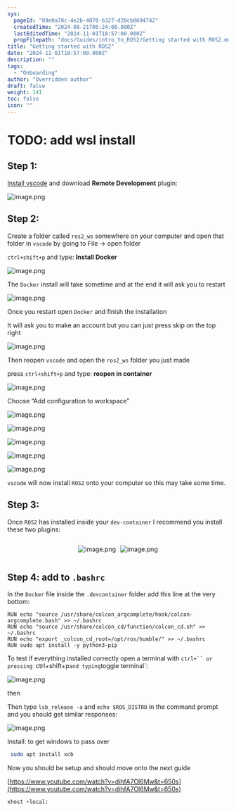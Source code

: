 ```yaml
---
sys:
  pageId: "89e0a78c-4e2b-4070-b327-d28cb0694742"
  createdTime: "2024-08-21T00:24:00.000Z"
  lastEditedTime: "2024-11-01T18:57:00.000Z"
  propFilepath: "docs/Guides/intro_to_ROS2/Getting started with ROS2.md"
title: "Getting started with ROS2"
date: "2024-11-01T18:57:00.000Z"
description: ""
tags:
  - "Onboarding"
author: "Overridden author"
draft: false
weight: 141
toc: false
icon: ""
---
```


# TODO: add wsl install

## Step 1:

[Install vscode](https://code.visualstudio.com/download) and download **Remote Development** plugin:

![image.png](https://prod-files-secure.s3.us-west-2.amazonaws.com/d518164a-d88e-44d1-a4ee-3adb3bd8bce0/efb52993-1881-4a40-b95e-6f020334f022/image.png?X-Amz-Algorithm=AWS4-HMAC-SHA256&X-Amz-Content-Sha256=UNSIGNED-PAYLOAD&X-Amz-Credential=ASIAZI2LB4664DO7YXED%2F20250506%2Fus-west-2%2Fs3%2Faws4_request&X-Amz-Date=20250506T100941Z&X-Amz-Expires=3600&X-Amz-Security-Token=IQoJb3JpZ2luX2VjEJn%2F%2F%2F%2F%2F%2F%2F%2F%2F%2FwEaCXVzLXdlc3QtMiJHMEUCICSBiZX2IljMmIkUCtYq9mQZxqkfsEUrGP%2BE3ct%2B7dLgAiEA6F3DKAIioJtZfqmSRQQSdAebdkLuk0UGLLdbIQy0oKMq%2FwMIQRAAGgw2Mzc0MjMxODM4MDUiDLCdskzrLY3C3bKtzyrcA6onvtlhp98qBsqAbh94HFYIPMO17CvxWjjNAuryYrAIR5rQP%2BqAlQ8QK7R23sTBT%2FsWMngCf6Mhjdkrrx7pfwGE5zjxBON18FHCZ%2BHwcZeZ9ESV7Ttm922I284kZtZCp5r%2B%2FWy5pkpYrV6squ%2FL4aVKk9crodae%2BvKWitMJEsDkNwLXapJUAUYllcCKrXpXgsStvNGbmFd4A4VgAkaqmL8wzY726XBiKshUv%2Flf4AuSCqZTuCIf87RjZuacY4dROCpYVXzDRiqUBvLJ8vMpe8sC4XDDvIGOddjl%2BzPZL6UNWvpBEonSOyH45OHXWVnB9pC3l8%2FgYBTB%2F21wk9YM4s3Ru%2BdMH2xykLyP57nFvJJMBw3iPLZbHKVA7k8uAVUhTOux6KlFY4PQSg%2BMAfrmNu9%2FmjvpfTX1CnvY3HUlBYJjqJQbuf%2BKkPNP7Yjx1r4MOdycug%2F2yGx%2BbOh73FIeQDfgo5epphvMWRL2ovsMqGGKb7oMn1QkmvS%2F5rAthT4PWs0pyt%2BIF4hsz8hgUJGjs08NXDBKZ4ZLTfjQPIuBX%2BZk%2F9HPag28SM%2Bt%2BdhVK5aXZzJrN3kboNhc%2FjfMjDILN4CshgoDWb%2FE83%2B%2FXE%2B%2BvKzrc%2FG3Y2%2B72n211fW8MNSL58AGOqUBXT%2B2qfwiZeCysmYxQynUGNvA5bfrqFkPP7jwcn5tpR9ZIN2NMdjpAqggwNovCtp7nl%2BMYSS%2B%2F9aWSsI43AYOCFk43YH8XFztBTK1IOSG5UZv0ftbkc61XFqYvz4nBjqYVsLb5P9yziGXgtMv5ZvbZl9rlTk83J81DY3C3kgh4xY9JOwcZj13QtAxKkiuDvSeZ3oToMOShfXLBq3AeHDtaEePzqto&X-Amz-Signature=c17eb3ae0739f933cdeb710d117808059eec465ababe931985975ce1fd998243&X-Amz-SignedHeaders=host&x-id=GetObject)

## Step 2:

Create a folder called `ros2_ws` somewhere on your computer and open that folder in `vscode` by going to File → open folder 

`ctrl+shift+p` and type: **Install Docker**

![image.png](https://prod-files-secure.s3.us-west-2.amazonaws.com/d518164a-d88e-44d1-a4ee-3adb3bd8bce0/2269dc0e-1cd5-47ff-bceb-c04ad9b2eab0/image.png?X-Amz-Algorithm=AWS4-HMAC-SHA256&X-Amz-Content-Sha256=UNSIGNED-PAYLOAD&X-Amz-Credential=ASIAZI2LB4664DO7YXED%2F20250506%2Fus-west-2%2Fs3%2Faws4_request&X-Amz-Date=20250506T100941Z&X-Amz-Expires=3600&X-Amz-Security-Token=IQoJb3JpZ2luX2VjEJn%2F%2F%2F%2F%2F%2F%2F%2F%2F%2FwEaCXVzLXdlc3QtMiJHMEUCICSBiZX2IljMmIkUCtYq9mQZxqkfsEUrGP%2BE3ct%2B7dLgAiEA6F3DKAIioJtZfqmSRQQSdAebdkLuk0UGLLdbIQy0oKMq%2FwMIQRAAGgw2Mzc0MjMxODM4MDUiDLCdskzrLY3C3bKtzyrcA6onvtlhp98qBsqAbh94HFYIPMO17CvxWjjNAuryYrAIR5rQP%2BqAlQ8QK7R23sTBT%2FsWMngCf6Mhjdkrrx7pfwGE5zjxBON18FHCZ%2BHwcZeZ9ESV7Ttm922I284kZtZCp5r%2B%2FWy5pkpYrV6squ%2FL4aVKk9crodae%2BvKWitMJEsDkNwLXapJUAUYllcCKrXpXgsStvNGbmFd4A4VgAkaqmL8wzY726XBiKshUv%2Flf4AuSCqZTuCIf87RjZuacY4dROCpYVXzDRiqUBvLJ8vMpe8sC4XDDvIGOddjl%2BzPZL6UNWvpBEonSOyH45OHXWVnB9pC3l8%2FgYBTB%2F21wk9YM4s3Ru%2BdMH2xykLyP57nFvJJMBw3iPLZbHKVA7k8uAVUhTOux6KlFY4PQSg%2BMAfrmNu9%2FmjvpfTX1CnvY3HUlBYJjqJQbuf%2BKkPNP7Yjx1r4MOdycug%2F2yGx%2BbOh73FIeQDfgo5epphvMWRL2ovsMqGGKb7oMn1QkmvS%2F5rAthT4PWs0pyt%2BIF4hsz8hgUJGjs08NXDBKZ4ZLTfjQPIuBX%2BZk%2F9HPag28SM%2Bt%2BdhVK5aXZzJrN3kboNhc%2FjfMjDILN4CshgoDWb%2FE83%2B%2FXE%2B%2BvKzrc%2FG3Y2%2B72n211fW8MNSL58AGOqUBXT%2B2qfwiZeCysmYxQynUGNvA5bfrqFkPP7jwcn5tpR9ZIN2NMdjpAqggwNovCtp7nl%2BMYSS%2B%2F9aWSsI43AYOCFk43YH8XFztBTK1IOSG5UZv0ftbkc61XFqYvz4nBjqYVsLb5P9yziGXgtMv5ZvbZl9rlTk83J81DY3C3kgh4xY9JOwcZj13QtAxKkiuDvSeZ3oToMOShfXLBq3AeHDtaEePzqto&X-Amz-Signature=0c91faebfcbdd0e6413bed4c5b0338b48925520d9681c4d0f4d1ea8084e765df&X-Amz-SignedHeaders=host&x-id=GetObject)

The `Docker` install will take sometime and at the end it will ask you to restart

![image.png](https://prod-files-secure.s3.us-west-2.amazonaws.com/d518164a-d88e-44d1-a4ee-3adb3bd8bce0/ed233f78-be33-4b1f-b89c-9c346c0e961e/image.png?X-Amz-Algorithm=AWS4-HMAC-SHA256&X-Amz-Content-Sha256=UNSIGNED-PAYLOAD&X-Amz-Credential=ASIAZI2LB4664DO7YXED%2F20250506%2Fus-west-2%2Fs3%2Faws4_request&X-Amz-Date=20250506T100941Z&X-Amz-Expires=3600&X-Amz-Security-Token=IQoJb3JpZ2luX2VjEJn%2F%2F%2F%2F%2F%2F%2F%2F%2F%2FwEaCXVzLXdlc3QtMiJHMEUCICSBiZX2IljMmIkUCtYq9mQZxqkfsEUrGP%2BE3ct%2B7dLgAiEA6F3DKAIioJtZfqmSRQQSdAebdkLuk0UGLLdbIQy0oKMq%2FwMIQRAAGgw2Mzc0MjMxODM4MDUiDLCdskzrLY3C3bKtzyrcA6onvtlhp98qBsqAbh94HFYIPMO17CvxWjjNAuryYrAIR5rQP%2BqAlQ8QK7R23sTBT%2FsWMngCf6Mhjdkrrx7pfwGE5zjxBON18FHCZ%2BHwcZeZ9ESV7Ttm922I284kZtZCp5r%2B%2FWy5pkpYrV6squ%2FL4aVKk9crodae%2BvKWitMJEsDkNwLXapJUAUYllcCKrXpXgsStvNGbmFd4A4VgAkaqmL8wzY726XBiKshUv%2Flf4AuSCqZTuCIf87RjZuacY4dROCpYVXzDRiqUBvLJ8vMpe8sC4XDDvIGOddjl%2BzPZL6UNWvpBEonSOyH45OHXWVnB9pC3l8%2FgYBTB%2F21wk9YM4s3Ru%2BdMH2xykLyP57nFvJJMBw3iPLZbHKVA7k8uAVUhTOux6KlFY4PQSg%2BMAfrmNu9%2FmjvpfTX1CnvY3HUlBYJjqJQbuf%2BKkPNP7Yjx1r4MOdycug%2F2yGx%2BbOh73FIeQDfgo5epphvMWRL2ovsMqGGKb7oMn1QkmvS%2F5rAthT4PWs0pyt%2BIF4hsz8hgUJGjs08NXDBKZ4ZLTfjQPIuBX%2BZk%2F9HPag28SM%2Bt%2BdhVK5aXZzJrN3kboNhc%2FjfMjDILN4CshgoDWb%2FE83%2B%2FXE%2B%2BvKzrc%2FG3Y2%2B72n211fW8MNSL58AGOqUBXT%2B2qfwiZeCysmYxQynUGNvA5bfrqFkPP7jwcn5tpR9ZIN2NMdjpAqggwNovCtp7nl%2BMYSS%2B%2F9aWSsI43AYOCFk43YH8XFztBTK1IOSG5UZv0ftbkc61XFqYvz4nBjqYVsLb5P9yziGXgtMv5ZvbZl9rlTk83J81DY3C3kgh4xY9JOwcZj13QtAxKkiuDvSeZ3oToMOShfXLBq3AeHDtaEePzqto&X-Amz-Signature=d3dba93baa5668d98c3831f1433541fb26b76950f7aa206d26129f7501cd8c67&X-Amz-SignedHeaders=host&x-id=GetObject)

Once you restart open `Docker` and finish the installation

It will ask you to make an account but you can just press skip on the top right

![image.png](https://prod-files-secure.s3.us-west-2.amazonaws.com/d518164a-d88e-44d1-a4ee-3adb3bd8bce0/21010ad9-1659-4fd9-9f59-9932a09b2a3d/image.png?X-Amz-Algorithm=AWS4-HMAC-SHA256&X-Amz-Content-Sha256=UNSIGNED-PAYLOAD&X-Amz-Credential=ASIAZI2LB4664DO7YXED%2F20250506%2Fus-west-2%2Fs3%2Faws4_request&X-Amz-Date=20250506T100941Z&X-Amz-Expires=3600&X-Amz-Security-Token=IQoJb3JpZ2luX2VjEJn%2F%2F%2F%2F%2F%2F%2F%2F%2F%2FwEaCXVzLXdlc3QtMiJHMEUCICSBiZX2IljMmIkUCtYq9mQZxqkfsEUrGP%2BE3ct%2B7dLgAiEA6F3DKAIioJtZfqmSRQQSdAebdkLuk0UGLLdbIQy0oKMq%2FwMIQRAAGgw2Mzc0MjMxODM4MDUiDLCdskzrLY3C3bKtzyrcA6onvtlhp98qBsqAbh94HFYIPMO17CvxWjjNAuryYrAIR5rQP%2BqAlQ8QK7R23sTBT%2FsWMngCf6Mhjdkrrx7pfwGE5zjxBON18FHCZ%2BHwcZeZ9ESV7Ttm922I284kZtZCp5r%2B%2FWy5pkpYrV6squ%2FL4aVKk9crodae%2BvKWitMJEsDkNwLXapJUAUYllcCKrXpXgsStvNGbmFd4A4VgAkaqmL8wzY726XBiKshUv%2Flf4AuSCqZTuCIf87RjZuacY4dROCpYVXzDRiqUBvLJ8vMpe8sC4XDDvIGOddjl%2BzPZL6UNWvpBEonSOyH45OHXWVnB9pC3l8%2FgYBTB%2F21wk9YM4s3Ru%2BdMH2xykLyP57nFvJJMBw3iPLZbHKVA7k8uAVUhTOux6KlFY4PQSg%2BMAfrmNu9%2FmjvpfTX1CnvY3HUlBYJjqJQbuf%2BKkPNP7Yjx1r4MOdycug%2F2yGx%2BbOh73FIeQDfgo5epphvMWRL2ovsMqGGKb7oMn1QkmvS%2F5rAthT4PWs0pyt%2BIF4hsz8hgUJGjs08NXDBKZ4ZLTfjQPIuBX%2BZk%2F9HPag28SM%2Bt%2BdhVK5aXZzJrN3kboNhc%2FjfMjDILN4CshgoDWb%2FE83%2B%2FXE%2B%2BvKzrc%2FG3Y2%2B72n211fW8MNSL58AGOqUBXT%2B2qfwiZeCysmYxQynUGNvA5bfrqFkPP7jwcn5tpR9ZIN2NMdjpAqggwNovCtp7nl%2BMYSS%2B%2F9aWSsI43AYOCFk43YH8XFztBTK1IOSG5UZv0ftbkc61XFqYvz4nBjqYVsLb5P9yziGXgtMv5ZvbZl9rlTk83J81DY3C3kgh4xY9JOwcZj13QtAxKkiuDvSeZ3oToMOShfXLBq3AeHDtaEePzqto&X-Amz-Signature=c7e79be6e9aeff89bcc3b2669f2164adbd1ab528f0e6e827c125457dd4cd64ef&X-Amz-SignedHeaders=host&x-id=GetObject)

Then reopen `vscode` and open the `ros2_ws` folder you just made

press `ctrl+shift+p` and type: **reopen in container**

![image.png](https://prod-files-secure.s3.us-west-2.amazonaws.com/d518164a-d88e-44d1-a4ee-3adb3bd8bce0/4e93b8c2-41ad-488c-8095-c74205196118/image.png?X-Amz-Algorithm=AWS4-HMAC-SHA256&X-Amz-Content-Sha256=UNSIGNED-PAYLOAD&X-Amz-Credential=ASIAZI2LB4664DO7YXED%2F20250506%2Fus-west-2%2Fs3%2Faws4_request&X-Amz-Date=20250506T100941Z&X-Amz-Expires=3600&X-Amz-Security-Token=IQoJb3JpZ2luX2VjEJn%2F%2F%2F%2F%2F%2F%2F%2F%2F%2FwEaCXVzLXdlc3QtMiJHMEUCICSBiZX2IljMmIkUCtYq9mQZxqkfsEUrGP%2BE3ct%2B7dLgAiEA6F3DKAIioJtZfqmSRQQSdAebdkLuk0UGLLdbIQy0oKMq%2FwMIQRAAGgw2Mzc0MjMxODM4MDUiDLCdskzrLY3C3bKtzyrcA6onvtlhp98qBsqAbh94HFYIPMO17CvxWjjNAuryYrAIR5rQP%2BqAlQ8QK7R23sTBT%2FsWMngCf6Mhjdkrrx7pfwGE5zjxBON18FHCZ%2BHwcZeZ9ESV7Ttm922I284kZtZCp5r%2B%2FWy5pkpYrV6squ%2FL4aVKk9crodae%2BvKWitMJEsDkNwLXapJUAUYllcCKrXpXgsStvNGbmFd4A4VgAkaqmL8wzY726XBiKshUv%2Flf4AuSCqZTuCIf87RjZuacY4dROCpYVXzDRiqUBvLJ8vMpe8sC4XDDvIGOddjl%2BzPZL6UNWvpBEonSOyH45OHXWVnB9pC3l8%2FgYBTB%2F21wk9YM4s3Ru%2BdMH2xykLyP57nFvJJMBw3iPLZbHKVA7k8uAVUhTOux6KlFY4PQSg%2BMAfrmNu9%2FmjvpfTX1CnvY3HUlBYJjqJQbuf%2BKkPNP7Yjx1r4MOdycug%2F2yGx%2BbOh73FIeQDfgo5epphvMWRL2ovsMqGGKb7oMn1QkmvS%2F5rAthT4PWs0pyt%2BIF4hsz8hgUJGjs08NXDBKZ4ZLTfjQPIuBX%2BZk%2F9HPag28SM%2Bt%2BdhVK5aXZzJrN3kboNhc%2FjfMjDILN4CshgoDWb%2FE83%2B%2FXE%2B%2BvKzrc%2FG3Y2%2B72n211fW8MNSL58AGOqUBXT%2B2qfwiZeCysmYxQynUGNvA5bfrqFkPP7jwcn5tpR9ZIN2NMdjpAqggwNovCtp7nl%2BMYSS%2B%2F9aWSsI43AYOCFk43YH8XFztBTK1IOSG5UZv0ftbkc61XFqYvz4nBjqYVsLb5P9yziGXgtMv5ZvbZl9rlTk83J81DY3C3kgh4xY9JOwcZj13QtAxKkiuDvSeZ3oToMOShfXLBq3AeHDtaEePzqto&X-Amz-Signature=b48d608a499b78e53b3f89816ff14ce860840b66b651ca741a4f5bd15e63bc6f&X-Amz-SignedHeaders=host&x-id=GetObject)

Choose “Add configuration to workspace”

![image.png](https://prod-files-secure.s3.us-west-2.amazonaws.com/d518164a-d88e-44d1-a4ee-3adb3bd8bce0/9560b282-5060-4989-ba37-97e7b2c22476/image.png?X-Amz-Algorithm=AWS4-HMAC-SHA256&X-Amz-Content-Sha256=UNSIGNED-PAYLOAD&X-Amz-Credential=ASIAZI2LB4664DO7YXED%2F20250506%2Fus-west-2%2Fs3%2Faws4_request&X-Amz-Date=20250506T100941Z&X-Amz-Expires=3600&X-Amz-Security-Token=IQoJb3JpZ2luX2VjEJn%2F%2F%2F%2F%2F%2F%2F%2F%2F%2FwEaCXVzLXdlc3QtMiJHMEUCICSBiZX2IljMmIkUCtYq9mQZxqkfsEUrGP%2BE3ct%2B7dLgAiEA6F3DKAIioJtZfqmSRQQSdAebdkLuk0UGLLdbIQy0oKMq%2FwMIQRAAGgw2Mzc0MjMxODM4MDUiDLCdskzrLY3C3bKtzyrcA6onvtlhp98qBsqAbh94HFYIPMO17CvxWjjNAuryYrAIR5rQP%2BqAlQ8QK7R23sTBT%2FsWMngCf6Mhjdkrrx7pfwGE5zjxBON18FHCZ%2BHwcZeZ9ESV7Ttm922I284kZtZCp5r%2B%2FWy5pkpYrV6squ%2FL4aVKk9crodae%2BvKWitMJEsDkNwLXapJUAUYllcCKrXpXgsStvNGbmFd4A4VgAkaqmL8wzY726XBiKshUv%2Flf4AuSCqZTuCIf87RjZuacY4dROCpYVXzDRiqUBvLJ8vMpe8sC4XDDvIGOddjl%2BzPZL6UNWvpBEonSOyH45OHXWVnB9pC3l8%2FgYBTB%2F21wk9YM4s3Ru%2BdMH2xykLyP57nFvJJMBw3iPLZbHKVA7k8uAVUhTOux6KlFY4PQSg%2BMAfrmNu9%2FmjvpfTX1CnvY3HUlBYJjqJQbuf%2BKkPNP7Yjx1r4MOdycug%2F2yGx%2BbOh73FIeQDfgo5epphvMWRL2ovsMqGGKb7oMn1QkmvS%2F5rAthT4PWs0pyt%2BIF4hsz8hgUJGjs08NXDBKZ4ZLTfjQPIuBX%2BZk%2F9HPag28SM%2Bt%2BdhVK5aXZzJrN3kboNhc%2FjfMjDILN4CshgoDWb%2FE83%2B%2FXE%2B%2BvKzrc%2FG3Y2%2B72n211fW8MNSL58AGOqUBXT%2B2qfwiZeCysmYxQynUGNvA5bfrqFkPP7jwcn5tpR9ZIN2NMdjpAqggwNovCtp7nl%2BMYSS%2B%2F9aWSsI43AYOCFk43YH8XFztBTK1IOSG5UZv0ftbkc61XFqYvz4nBjqYVsLb5P9yziGXgtMv5ZvbZl9rlTk83J81DY3C3kgh4xY9JOwcZj13QtAxKkiuDvSeZ3oToMOShfXLBq3AeHDtaEePzqto&X-Amz-Signature=1c2274b59674ba6ddd7daaa37106b50ff6a066cfc8fa15ac6383873cfea8719c&X-Amz-SignedHeaders=host&x-id=GetObject)

![image.png](https://prod-files-secure.s3.us-west-2.amazonaws.com/d518164a-d88e-44d1-a4ee-3adb3bd8bce0/2ee63f81-886b-48e8-a553-dc6e5eac99e4/image.png?X-Amz-Algorithm=AWS4-HMAC-SHA256&X-Amz-Content-Sha256=UNSIGNED-PAYLOAD&X-Amz-Credential=ASIAZI2LB4664DO7YXED%2F20250506%2Fus-west-2%2Fs3%2Faws4_request&X-Amz-Date=20250506T100941Z&X-Amz-Expires=3600&X-Amz-Security-Token=IQoJb3JpZ2luX2VjEJn%2F%2F%2F%2F%2F%2F%2F%2F%2F%2FwEaCXVzLXdlc3QtMiJHMEUCICSBiZX2IljMmIkUCtYq9mQZxqkfsEUrGP%2BE3ct%2B7dLgAiEA6F3DKAIioJtZfqmSRQQSdAebdkLuk0UGLLdbIQy0oKMq%2FwMIQRAAGgw2Mzc0MjMxODM4MDUiDLCdskzrLY3C3bKtzyrcA6onvtlhp98qBsqAbh94HFYIPMO17CvxWjjNAuryYrAIR5rQP%2BqAlQ8QK7R23sTBT%2FsWMngCf6Mhjdkrrx7pfwGE5zjxBON18FHCZ%2BHwcZeZ9ESV7Ttm922I284kZtZCp5r%2B%2FWy5pkpYrV6squ%2FL4aVKk9crodae%2BvKWitMJEsDkNwLXapJUAUYllcCKrXpXgsStvNGbmFd4A4VgAkaqmL8wzY726XBiKshUv%2Flf4AuSCqZTuCIf87RjZuacY4dROCpYVXzDRiqUBvLJ8vMpe8sC4XDDvIGOddjl%2BzPZL6UNWvpBEonSOyH45OHXWVnB9pC3l8%2FgYBTB%2F21wk9YM4s3Ru%2BdMH2xykLyP57nFvJJMBw3iPLZbHKVA7k8uAVUhTOux6KlFY4PQSg%2BMAfrmNu9%2FmjvpfTX1CnvY3HUlBYJjqJQbuf%2BKkPNP7Yjx1r4MOdycug%2F2yGx%2BbOh73FIeQDfgo5epphvMWRL2ovsMqGGKb7oMn1QkmvS%2F5rAthT4PWs0pyt%2BIF4hsz8hgUJGjs08NXDBKZ4ZLTfjQPIuBX%2BZk%2F9HPag28SM%2Bt%2BdhVK5aXZzJrN3kboNhc%2FjfMjDILN4CshgoDWb%2FE83%2B%2FXE%2B%2BvKzrc%2FG3Y2%2B72n211fW8MNSL58AGOqUBXT%2B2qfwiZeCysmYxQynUGNvA5bfrqFkPP7jwcn5tpR9ZIN2NMdjpAqggwNovCtp7nl%2BMYSS%2B%2F9aWSsI43AYOCFk43YH8XFztBTK1IOSG5UZv0ftbkc61XFqYvz4nBjqYVsLb5P9yziGXgtMv5ZvbZl9rlTk83J81DY3C3kgh4xY9JOwcZj13QtAxKkiuDvSeZ3oToMOShfXLBq3AeHDtaEePzqto&X-Amz-Signature=6c4bcf35faf98570d4c0e286c68b28c92164f85064aa980f06a882820c5a7522&X-Amz-SignedHeaders=host&x-id=GetObject)

![image.png](https://prod-files-secure.s3.us-west-2.amazonaws.com/d518164a-d88e-44d1-a4ee-3adb3bd8bce0/ae1580b2-b048-407e-aed9-b584224a7a04/image.png?X-Amz-Algorithm=AWS4-HMAC-SHA256&X-Amz-Content-Sha256=UNSIGNED-PAYLOAD&X-Amz-Credential=ASIAZI2LB4664DO7YXED%2F20250506%2Fus-west-2%2Fs3%2Faws4_request&X-Amz-Date=20250506T100941Z&X-Amz-Expires=3600&X-Amz-Security-Token=IQoJb3JpZ2luX2VjEJn%2F%2F%2F%2F%2F%2F%2F%2F%2F%2FwEaCXVzLXdlc3QtMiJHMEUCICSBiZX2IljMmIkUCtYq9mQZxqkfsEUrGP%2BE3ct%2B7dLgAiEA6F3DKAIioJtZfqmSRQQSdAebdkLuk0UGLLdbIQy0oKMq%2FwMIQRAAGgw2Mzc0MjMxODM4MDUiDLCdskzrLY3C3bKtzyrcA6onvtlhp98qBsqAbh94HFYIPMO17CvxWjjNAuryYrAIR5rQP%2BqAlQ8QK7R23sTBT%2FsWMngCf6Mhjdkrrx7pfwGE5zjxBON18FHCZ%2BHwcZeZ9ESV7Ttm922I284kZtZCp5r%2B%2FWy5pkpYrV6squ%2FL4aVKk9crodae%2BvKWitMJEsDkNwLXapJUAUYllcCKrXpXgsStvNGbmFd4A4VgAkaqmL8wzY726XBiKshUv%2Flf4AuSCqZTuCIf87RjZuacY4dROCpYVXzDRiqUBvLJ8vMpe8sC4XDDvIGOddjl%2BzPZL6UNWvpBEonSOyH45OHXWVnB9pC3l8%2FgYBTB%2F21wk9YM4s3Ru%2BdMH2xykLyP57nFvJJMBw3iPLZbHKVA7k8uAVUhTOux6KlFY4PQSg%2BMAfrmNu9%2FmjvpfTX1CnvY3HUlBYJjqJQbuf%2BKkPNP7Yjx1r4MOdycug%2F2yGx%2BbOh73FIeQDfgo5epphvMWRL2ovsMqGGKb7oMn1QkmvS%2F5rAthT4PWs0pyt%2BIF4hsz8hgUJGjs08NXDBKZ4ZLTfjQPIuBX%2BZk%2F9HPag28SM%2Bt%2BdhVK5aXZzJrN3kboNhc%2FjfMjDILN4CshgoDWb%2FE83%2B%2FXE%2B%2BvKzrc%2FG3Y2%2B72n211fW8MNSL58AGOqUBXT%2B2qfwiZeCysmYxQynUGNvA5bfrqFkPP7jwcn5tpR9ZIN2NMdjpAqggwNovCtp7nl%2BMYSS%2B%2F9aWSsI43AYOCFk43YH8XFztBTK1IOSG5UZv0ftbkc61XFqYvz4nBjqYVsLb5P9yziGXgtMv5ZvbZl9rlTk83J81DY3C3kgh4xY9JOwcZj13QtAxKkiuDvSeZ3oToMOShfXLBq3AeHDtaEePzqto&X-Amz-Signature=a134589ab7659c9f383201bc12051e55bb1349ebc715115f7b89f0c5cb21b902&X-Amz-SignedHeaders=host&x-id=GetObject)

![image.png](https://prod-files-secure.s3.us-west-2.amazonaws.com/d518164a-d88e-44d1-a4ee-3adb3bd8bce0/53255b28-f75e-430f-b9e3-c0ac8577e42b/image.png?X-Amz-Algorithm=AWS4-HMAC-SHA256&X-Amz-Content-Sha256=UNSIGNED-PAYLOAD&X-Amz-Credential=ASIAZI2LB4664DO7YXED%2F20250506%2Fus-west-2%2Fs3%2Faws4_request&X-Amz-Date=20250506T100941Z&X-Amz-Expires=3600&X-Amz-Security-Token=IQoJb3JpZ2luX2VjEJn%2F%2F%2F%2F%2F%2F%2F%2F%2F%2FwEaCXVzLXdlc3QtMiJHMEUCICSBiZX2IljMmIkUCtYq9mQZxqkfsEUrGP%2BE3ct%2B7dLgAiEA6F3DKAIioJtZfqmSRQQSdAebdkLuk0UGLLdbIQy0oKMq%2FwMIQRAAGgw2Mzc0MjMxODM4MDUiDLCdskzrLY3C3bKtzyrcA6onvtlhp98qBsqAbh94HFYIPMO17CvxWjjNAuryYrAIR5rQP%2BqAlQ8QK7R23sTBT%2FsWMngCf6Mhjdkrrx7pfwGE5zjxBON18FHCZ%2BHwcZeZ9ESV7Ttm922I284kZtZCp5r%2B%2FWy5pkpYrV6squ%2FL4aVKk9crodae%2BvKWitMJEsDkNwLXapJUAUYllcCKrXpXgsStvNGbmFd4A4VgAkaqmL8wzY726XBiKshUv%2Flf4AuSCqZTuCIf87RjZuacY4dROCpYVXzDRiqUBvLJ8vMpe8sC4XDDvIGOddjl%2BzPZL6UNWvpBEonSOyH45OHXWVnB9pC3l8%2FgYBTB%2F21wk9YM4s3Ru%2BdMH2xykLyP57nFvJJMBw3iPLZbHKVA7k8uAVUhTOux6KlFY4PQSg%2BMAfrmNu9%2FmjvpfTX1CnvY3HUlBYJjqJQbuf%2BKkPNP7Yjx1r4MOdycug%2F2yGx%2BbOh73FIeQDfgo5epphvMWRL2ovsMqGGKb7oMn1QkmvS%2F5rAthT4PWs0pyt%2BIF4hsz8hgUJGjs08NXDBKZ4ZLTfjQPIuBX%2BZk%2F9HPag28SM%2Bt%2BdhVK5aXZzJrN3kboNhc%2FjfMjDILN4CshgoDWb%2FE83%2B%2FXE%2B%2BvKzrc%2FG3Y2%2B72n211fW8MNSL58AGOqUBXT%2B2qfwiZeCysmYxQynUGNvA5bfrqFkPP7jwcn5tpR9ZIN2NMdjpAqggwNovCtp7nl%2BMYSS%2B%2F9aWSsI43AYOCFk43YH8XFztBTK1IOSG5UZv0ftbkc61XFqYvz4nBjqYVsLb5P9yziGXgtMv5ZvbZl9rlTk83J81DY3C3kgh4xY9JOwcZj13QtAxKkiuDvSeZ3oToMOShfXLBq3AeHDtaEePzqto&X-Amz-Signature=ee5996e150a768eddc4d4bd41978814767387ac1df6d2019e65ae1bb4bc2b1d0&X-Amz-SignedHeaders=host&x-id=GetObject)

![image.png](https://prod-files-secure.s3.us-west-2.amazonaws.com/d518164a-d88e-44d1-a4ee-3adb3bd8bce0/7c562767-5af9-4ffb-97d1-327bcdf4ee00/image.png?X-Amz-Algorithm=AWS4-HMAC-SHA256&X-Amz-Content-Sha256=UNSIGNED-PAYLOAD&X-Amz-Credential=ASIAZI2LB4664DO7YXED%2F20250506%2Fus-west-2%2Fs3%2Faws4_request&X-Amz-Date=20250506T100941Z&X-Amz-Expires=3600&X-Amz-Security-Token=IQoJb3JpZ2luX2VjEJn%2F%2F%2F%2F%2F%2F%2F%2F%2F%2FwEaCXVzLXdlc3QtMiJHMEUCICSBiZX2IljMmIkUCtYq9mQZxqkfsEUrGP%2BE3ct%2B7dLgAiEA6F3DKAIioJtZfqmSRQQSdAebdkLuk0UGLLdbIQy0oKMq%2FwMIQRAAGgw2Mzc0MjMxODM4MDUiDLCdskzrLY3C3bKtzyrcA6onvtlhp98qBsqAbh94HFYIPMO17CvxWjjNAuryYrAIR5rQP%2BqAlQ8QK7R23sTBT%2FsWMngCf6Mhjdkrrx7pfwGE5zjxBON18FHCZ%2BHwcZeZ9ESV7Ttm922I284kZtZCp5r%2B%2FWy5pkpYrV6squ%2FL4aVKk9crodae%2BvKWitMJEsDkNwLXapJUAUYllcCKrXpXgsStvNGbmFd4A4VgAkaqmL8wzY726XBiKshUv%2Flf4AuSCqZTuCIf87RjZuacY4dROCpYVXzDRiqUBvLJ8vMpe8sC4XDDvIGOddjl%2BzPZL6UNWvpBEonSOyH45OHXWVnB9pC3l8%2FgYBTB%2F21wk9YM4s3Ru%2BdMH2xykLyP57nFvJJMBw3iPLZbHKVA7k8uAVUhTOux6KlFY4PQSg%2BMAfrmNu9%2FmjvpfTX1CnvY3HUlBYJjqJQbuf%2BKkPNP7Yjx1r4MOdycug%2F2yGx%2BbOh73FIeQDfgo5epphvMWRL2ovsMqGGKb7oMn1QkmvS%2F5rAthT4PWs0pyt%2BIF4hsz8hgUJGjs08NXDBKZ4ZLTfjQPIuBX%2BZk%2F9HPag28SM%2Bt%2BdhVK5aXZzJrN3kboNhc%2FjfMjDILN4CshgoDWb%2FE83%2B%2FXE%2B%2BvKzrc%2FG3Y2%2B72n211fW8MNSL58AGOqUBXT%2B2qfwiZeCysmYxQynUGNvA5bfrqFkPP7jwcn5tpR9ZIN2NMdjpAqggwNovCtp7nl%2BMYSS%2B%2F9aWSsI43AYOCFk43YH8XFztBTK1IOSG5UZv0ftbkc61XFqYvz4nBjqYVsLb5P9yziGXgtMv5ZvbZl9rlTk83J81DY3C3kgh4xY9JOwcZj13QtAxKkiuDvSeZ3oToMOShfXLBq3AeHDtaEePzqto&X-Amz-Signature=ae0a89f487c240e3701957cc2790ba7dbab631d628e3b958614bd15b13ea273b&X-Amz-SignedHeaders=host&x-id=GetObject)

`vscode` will now install `ROS2` onto your computer so this may take some time.

## Step 3:

Once `ROS2` has installed inside your `dev-container` I recommend you install these two plugins:

<div style="display: flex;flex-direction: row; column-gap:10px; max-width: 630px;justify-content: center;">
<div>

![image.png](https://prod-files-secure.s3.us-west-2.amazonaws.com/d518164a-d88e-44d1-a4ee-3adb3bd8bce0/3fc3d550-5a54-4ba1-ba6b-faa01cdb7369/image.png?X-Amz-Algorithm=AWS4-HMAC-SHA256&X-Amz-Content-Sha256=UNSIGNED-PAYLOAD&X-Amz-Credential=ASIAZI2LB466QD4R2KGM%2F20250506%2Fus-west-2%2Fs3%2Faws4_request&X-Amz-Date=20250506T100946Z&X-Amz-Expires=3600&X-Amz-Security-Token=IQoJb3JpZ2luX2VjEJj%2F%2F%2F%2F%2F%2F%2F%2F%2F%2FwEaCXVzLXdlc3QtMiJHMEUCIQCZs4vjjSLzHBxc1Qz6rZ2OY%2Buz18LNUM1iAmRlTHxW3wIgUmOBjWCSulSC75agFCw0Ge2GICrQM54fMKTnCjVm1hcq%2FwMIQRAAGgw2Mzc0MjMxODM4MDUiDMGBOiEZAEugLreEICrcA4MLWPYZAUZTPjdLv6ph2a7mvFtS6JdX7HrDYG3mtSwKShaHgx20%2B5OJGoXLTF9EwgIcf4jLnSq5rDyIWD1nRo%2BzIkJEEUxOBuVMHMbkkNSiWnLlMb%2F9K79%2FyOgbZDFwiFsjn9iK9A2ZARHOUOX2WhmVMLQ88lvNhEwh1gySVqscWihUbmvefKtTYIVFO3pFglqP8KXyhRYwzmvGcHQTK0UcXJvgvFqgwjX97WXswbcFR2Vb79MEV0hc9GhX5H1BXYeIU5pVuPhsl3UK82BfZc1QGAf4yd8EdFz7V2g0jwQzcrBRJdQ%2FrrrYUv2pfhUfXNnS6VUuY0dM8rTnTQaYPbqq6W%2FwKEftLehS8RADrIkmnIPyDuXuYN5q88PP%2FEANIAS9K9Ywu2ZfM9m5PU2Piy99qBvk9xnjkwGyQF2KgoUU%2FIdkkkrvOF1HoGacs8mOY6R925wAXuto1rRURRLWcZBS7n7vssyaRE9XPFesV%2FVuenn26ZaAqJCoJbfKh0FT7tX13pCREfEu86F5SUNKRt6y6mPLCkzML5hZmSoVLVuX%2Fw58yd4z5B3t2Npt%2BH0Yni7E%2F4FgSFcU86X28mstMrbH2lnLIZvl%2BA8fOar6M0Fsn%2BRp1GU7L4XAG6rpMKmL58AGOqUBl5bWBTE%2FT0hi802xGUnkNW6leH0YzxDAF4e5G79uYSfVMFw1FDpM3jZJtdQ1gF4Sw%2FVrV4XOmKSdg4%2FPw0qCywIPkj7RG5y3mhFBw6FIKw6AQ6fAOf1T1mTRlfJWmmF0yWy9iMSO2Qyfx%2FufpYS93azH4hOvgrspCHFKaqOXDyUvHuEp4dqrKDpOyHsUqgJgQwcaQkEl2gKD9Vm5wVbKFjdhZXqh&X-Amz-Signature=2bf607bdcd522ad11b6df4dd43da8f820a6614050b0dc2577cbb18295a3f3045&X-Amz-SignedHeaders=host&x-id=GetObject)

</div>
<div>

![image.png](https://prod-files-secure.s3.us-west-2.amazonaws.com/d518164a-d88e-44d1-a4ee-3adb3bd8bce0/d994cc66-13c2-4093-a5a3-f84cf4601a82/image.png?X-Amz-Algorithm=AWS4-HMAC-SHA256&X-Amz-Content-Sha256=UNSIGNED-PAYLOAD&X-Amz-Credential=ASIAZI2LB466ZQXUVAPL%2F20250506%2Fus-west-2%2Fs3%2Faws4_request&X-Amz-Date=20250506T100946Z&X-Amz-Expires=3600&X-Amz-Security-Token=IQoJb3JpZ2luX2VjEJj%2F%2F%2F%2F%2F%2F%2F%2F%2F%2FwEaCXVzLXdlc3QtMiJHMEUCIGmBoIg3XMHORNQWMPvyxogfyZ%2FGMz1AZmMzx3VODDvpAiEA1dWu%2FlcGsGTklPYkkPWCq6hGNM5XmLVw9Ou5o2YHHXsq%2FwMIQRAAGgw2Mzc0MjMxODM4MDUiDDy%2FjIoirgefacHTZSrcA5QhfNSMhZNAEouUKuTIkUkbruQKwijKO9aI8EJ52MVr2tSotoB2VaC7t5asS7gVVDzK22iWR70%2B1HBY1xK1E3N5ploLhgzEtDC90HFHgpcMf5wDFYP6RaDkVHhwGkVkYa8pOFpZgJyXJBgLYqcKXqblVCHTNGoZh1ECsGDRE6JxLmE2G%2BITaH2jb5PNRRxN7OS2vvZSKr4u9Yf2DetK9qpyyDhpV5NBiSfnCF%2B7Vp6hidwkTWEx%2BNCciD8XOEmNCmCB2pFgDarybVFZnnxxi3XOlOvMIVytwvID6bVQ4EMp4kK6UCdqJbC7anXriA8bh1u3wh20MnAg6FK7po6DYQXczIfMztAL6rq8cbca7blPBP%2BbnFWDFkv5bcJ5x2tb4QldIFSSfwNA1fSA5pYwtLuLRYRP%2FXBW99pZnKBw1I3ict4Z5pg3o7T5Y0k25nCXECvHKoy9csc9Am5O%2FyF%2FxKUH%2BIl3TUmgdiSjERapEYbQiN3%2FEiWX3SgsAfxjw%2FJttvI3ivBWklYkWxOvGljXye4nVcx3ahFbhQs98La7OPgUwvvF2QS5%2FFENYZqBGt%2BWh9KEOO3McoC%2F9hCkD3I7aIEGnKSsYE2bZp7lhTigNBqH18PlMVfad3QsOXKVMKmL58AGOqUB00WLIJd6WxOQ7HMjYEjAKe1C9DgduHdvYsh5Z4%2BeOg4YR5Acg%2B1FqcK%2BFc4PDMoIOZ2yMuIfMiQ9UlhS01HArltYJFKGi%2BBY1%2Bi6Bz3LCkOuJ%2B10NFq7c7G9oiu2tT2LGCFYd3frqP51TBm0L2DdkKtgPjLoGJOVXKMP%2F0HwH6TUKsfU3wTdClD620MNv%2BB%2BKcVgykFyfwkkxHXhrfEDc9ZcgOid&X-Amz-Signature=134ca0024c3766b9d6f85fdf7f929bffef1f1399c68ed0afc8dcaa37bb8a30bd&X-Amz-SignedHeaders=host&x-id=GetObject)

</div>
</div>

## Step 4: add to `.bashrc`

In the `Docker` file inside the `.devcontainer` folder add this line at the very bottom: 

```docker
RUN echo "source /usr/share/colcon_argcomplete/hook/colcon-argcomplete.bash" >> ~/.bashrc
RUN echo "source /usr/share/colcon_cd/function/colcon_cd.sh" >> ~/.bashrc
RUN echo "export _colcon_cd_root=/opt/ros/humble/" >> ~/.bashrc
RUN sudo apt install -y python3-pip 
```

To test if everything installed correctly open a terminal with `ctrl+`` or pressing `ctrl+shift+p` and typing `toggle terminal`:

![image.png](https://prod-files-secure.s3.us-west-2.amazonaws.com/d518164a-d88e-44d1-a4ee-3adb3bd8bce0/6a4943d8-b04e-4c02-9a58-775f3384d1a5/image.png?X-Amz-Algorithm=AWS4-HMAC-SHA256&X-Amz-Content-Sha256=UNSIGNED-PAYLOAD&X-Amz-Credential=ASIAZI2LB4664DO7YXED%2F20250506%2Fus-west-2%2Fs3%2Faws4_request&X-Amz-Date=20250506T100941Z&X-Amz-Expires=3600&X-Amz-Security-Token=IQoJb3JpZ2luX2VjEJn%2F%2F%2F%2F%2F%2F%2F%2F%2F%2FwEaCXVzLXdlc3QtMiJHMEUCICSBiZX2IljMmIkUCtYq9mQZxqkfsEUrGP%2BE3ct%2B7dLgAiEA6F3DKAIioJtZfqmSRQQSdAebdkLuk0UGLLdbIQy0oKMq%2FwMIQRAAGgw2Mzc0MjMxODM4MDUiDLCdskzrLY3C3bKtzyrcA6onvtlhp98qBsqAbh94HFYIPMO17CvxWjjNAuryYrAIR5rQP%2BqAlQ8QK7R23sTBT%2FsWMngCf6Mhjdkrrx7pfwGE5zjxBON18FHCZ%2BHwcZeZ9ESV7Ttm922I284kZtZCp5r%2B%2FWy5pkpYrV6squ%2FL4aVKk9crodae%2BvKWitMJEsDkNwLXapJUAUYllcCKrXpXgsStvNGbmFd4A4VgAkaqmL8wzY726XBiKshUv%2Flf4AuSCqZTuCIf87RjZuacY4dROCpYVXzDRiqUBvLJ8vMpe8sC4XDDvIGOddjl%2BzPZL6UNWvpBEonSOyH45OHXWVnB9pC3l8%2FgYBTB%2F21wk9YM4s3Ru%2BdMH2xykLyP57nFvJJMBw3iPLZbHKVA7k8uAVUhTOux6KlFY4PQSg%2BMAfrmNu9%2FmjvpfTX1CnvY3HUlBYJjqJQbuf%2BKkPNP7Yjx1r4MOdycug%2F2yGx%2BbOh73FIeQDfgo5epphvMWRL2ovsMqGGKb7oMn1QkmvS%2F5rAthT4PWs0pyt%2BIF4hsz8hgUJGjs08NXDBKZ4ZLTfjQPIuBX%2BZk%2F9HPag28SM%2Bt%2BdhVK5aXZzJrN3kboNhc%2FjfMjDILN4CshgoDWb%2FE83%2B%2FXE%2B%2BvKzrc%2FG3Y2%2B72n211fW8MNSL58AGOqUBXT%2B2qfwiZeCysmYxQynUGNvA5bfrqFkPP7jwcn5tpR9ZIN2NMdjpAqggwNovCtp7nl%2BMYSS%2B%2F9aWSsI43AYOCFk43YH8XFztBTK1IOSG5UZv0ftbkc61XFqYvz4nBjqYVsLb5P9yziGXgtMv5ZvbZl9rlTk83J81DY3C3kgh4xY9JOwcZj13QtAxKkiuDvSeZ3oToMOShfXLBq3AeHDtaEePzqto&X-Amz-Signature=ba0cc2641965a2e581d8a1c770f6b27a6dffbb5c1d58358125f6ab0420dc0df5&X-Amz-SignedHeaders=host&x-id=GetObject)

then 

Then type `lsb_release -a` and `echo $ROS_DISTRO` in the command prompt and you should get similar responses:

![image.png](https://prod-files-secure.s3.us-west-2.amazonaws.com/d518164a-d88e-44d1-a4ee-3adb3bd8bce0/3e635dec-a805-4e85-8b9e-d000e5b71a4e/image.png?X-Amz-Algorithm=AWS4-HMAC-SHA256&X-Amz-Content-Sha256=UNSIGNED-PAYLOAD&X-Amz-Credential=ASIAZI2LB4664DO7YXED%2F20250506%2Fus-west-2%2Fs3%2Faws4_request&X-Amz-Date=20250506T100941Z&X-Amz-Expires=3600&X-Amz-Security-Token=IQoJb3JpZ2luX2VjEJn%2F%2F%2F%2F%2F%2F%2F%2F%2F%2FwEaCXVzLXdlc3QtMiJHMEUCICSBiZX2IljMmIkUCtYq9mQZxqkfsEUrGP%2BE3ct%2B7dLgAiEA6F3DKAIioJtZfqmSRQQSdAebdkLuk0UGLLdbIQy0oKMq%2FwMIQRAAGgw2Mzc0MjMxODM4MDUiDLCdskzrLY3C3bKtzyrcA6onvtlhp98qBsqAbh94HFYIPMO17CvxWjjNAuryYrAIR5rQP%2BqAlQ8QK7R23sTBT%2FsWMngCf6Mhjdkrrx7pfwGE5zjxBON18FHCZ%2BHwcZeZ9ESV7Ttm922I284kZtZCp5r%2B%2FWy5pkpYrV6squ%2FL4aVKk9crodae%2BvKWitMJEsDkNwLXapJUAUYllcCKrXpXgsStvNGbmFd4A4VgAkaqmL8wzY726XBiKshUv%2Flf4AuSCqZTuCIf87RjZuacY4dROCpYVXzDRiqUBvLJ8vMpe8sC4XDDvIGOddjl%2BzPZL6UNWvpBEonSOyH45OHXWVnB9pC3l8%2FgYBTB%2F21wk9YM4s3Ru%2BdMH2xykLyP57nFvJJMBw3iPLZbHKVA7k8uAVUhTOux6KlFY4PQSg%2BMAfrmNu9%2FmjvpfTX1CnvY3HUlBYJjqJQbuf%2BKkPNP7Yjx1r4MOdycug%2F2yGx%2BbOh73FIeQDfgo5epphvMWRL2ovsMqGGKb7oMn1QkmvS%2F5rAthT4PWs0pyt%2BIF4hsz8hgUJGjs08NXDBKZ4ZLTfjQPIuBX%2BZk%2F9HPag28SM%2Bt%2BdhVK5aXZzJrN3kboNhc%2FjfMjDILN4CshgoDWb%2FE83%2B%2FXE%2B%2BvKzrc%2FG3Y2%2B72n211fW8MNSL58AGOqUBXT%2B2qfwiZeCysmYxQynUGNvA5bfrqFkPP7jwcn5tpR9ZIN2NMdjpAqggwNovCtp7nl%2BMYSS%2B%2F9aWSsI43AYOCFk43YH8XFztBTK1IOSG5UZv0ftbkc61XFqYvz4nBjqYVsLb5P9yziGXgtMv5ZvbZl9rlTk83J81DY3C3kgh4xY9JOwcZj13QtAxKkiuDvSeZ3oToMOShfXLBq3AeHDtaEePzqto&X-Amz-Signature=b2b67d422ce72fa3b32c3f02733c45deb9058d235f54f05763169fb6bd8140de&X-Amz-SignedHeaders=host&x-id=GetObject)

Install:  to get windows to pass over

```bash
 sudo apt install xcb
```

Now you should be setup and should move onto the next guide 

[https://www.youtube.com/watch?v=dihfA7Ol6Mw&t=650s](https://www.youtube.com/watch?v=dihfA7Ol6Mw&t=650s)

```python
xhost +local:
```
